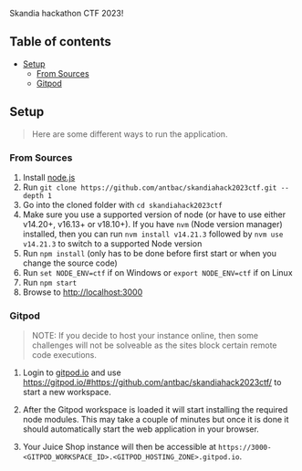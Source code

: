 Skandia hackathon CTF 2023!

## Table of contents

- [Setup](#setup)
    - [From Sources](#from-sources)
    - [Gitpod](#gitpod)

## Setup

> Here are some different ways to run the application.

### From Sources

1. Install [node.js](#nodejs-version-compatibility)
2. Run `git clone https://github.com/antbac/skandiahack2023ctf.git --depth 1`
3. Go into the cloned folder with `cd skandiahack2023ctf`
4. Make sure you use a supported version of node (or have to use either v14.20+, v16.13+ or v18.10+). If you have `nvm` (Node version manager) installed, then you can run `nvm install v14.21.3` followed by `nvm use v14.21.3` to switch to a supported Node version
5. Run `npm install` (only has to be done before first start or when you change the source code)
6. Run `set NODE_ENV=ctf` if on Windows or `export NODE_ENV=ctf` if on Linux
7. Run `npm start`
8. Browse to <http://localhost:3000>

### Gitpod 

> NOTE: If you decide to host your instance online, then some challenges will not be solveable as the sites block certain remote code executions.

1. Login to [gitpod.io](https://gitpod.io) and use <https://gitpod.io/#https://github.com/antbac/skandiahack2023ctf/> to start a new workspace.

2. After the Gitpod workspace is loaded it will start installing the required node modules. This may take a couple of minutes but once it is done it should automatically start the web application in your browser.

3. Your Juice Shop instance will then be accessible at `https://3000-<GITPOD_WORKSPACE_ID>.<GITPOD_HOSTING_ZONE>.gitpod.io`.
